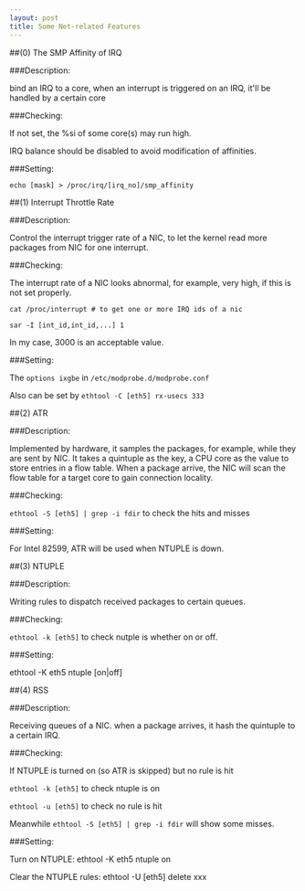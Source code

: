 ```yaml
---
layout: post
title: Some Net-related Features
---
```


##(0) The SMP Affinity of IRQ

###Description: 

bind an IRQ to a core, when an interrupt is triggered on an IRQ, it'll be handled by a certain core

###Checking:

If not set, the %si of some core(s) may run high.

IRQ balance should be disabled to avoid modification of affinities. 

###Setting:

`echo [mask] > /proc/irq/[irq_no]/smp_affinity`


##(1) Interrupt Throttle Rate
	
###Description: 

Control the interrupt trigger rate of a NIC, to let the kernel read more packages from NIC for one interrupt.

###Checking:

The interrupt rate of a NIC looks abnormal, for example, very high, if this is not set properly.

`cat /proc/interrupt # to get one or more IRQ ids of a nic`

`sar -I [int_id,int_id,...] 1`

In my case, 3000 is an acceptable value.

###Setting:

The `options ixgbe` in `/etc/modprobe.d/modprobe.conf`

Also can be set by `ethtool -C [eth5] rx-usecs 333`


##(2) ATR

###Description:

Implemented by hardware, it samples the packages, for example, while they are sent by NIC. It takes a quintuple as the key, a CPU core as the value to store entries in a flow table. When a package arrive, the NIC will scan the flow table for a target core to gain connection locality.

###Checking:

`ethtool -S [eth5] | grep -i fdir` to check the hits and misses

###Setting:

For Intel 82599, ATR will be used when NTUPLE is down.


##(3) NTUPLE

###Description: 

Writing rules to dispatch received packages to certain queues.

###Checking:

`ethtool -k [eth5]` to check nutple is whether on or off.

###Setting:

ethtool -K eth5 ntuple [on|off]


##(4) RSS

###Description: 

Receiving queues of a NIC. when a package arrives, it hash the quintuple to a certain IRQ.

###Checking:

If NTUPLE is turned on (so ATR is skipped) but no rule is hit

`ethtool -k [eth5]` to check ntuple is on

`ethtool -u [eth5]` to check no rule is hit

Meanwhile `ethtool -S [eth5] | grep -i fdir` will show some misses.

###Setting:

Turn on NTUPLE: ethtool -K eth5 ntuple on

Clear the NTUPLE rules: ethtool -U [eth5] delete xxx
